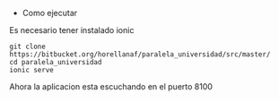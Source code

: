 * Como ejecutar

Es necesario tener instalado ionic

```
git clone https://bitbucket.org/horellanaf/paralela_universidad/src/master/
cd paralela_universidad
ionic serve
```

Ahora la aplicacion esta escuchando en el puerto 8100
